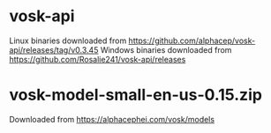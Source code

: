 # vosk-api
Linux binaries downloaded from https://github.com/alphacep/vosk-api/releases/tag/v0.3.45
Windows binaries downloaded from https://github.com/Rosalie241/vosk-api/releases

# vosk-model-small-en-us-0.15.zip
Downloaded from https://alphacephei.com/vosk/models